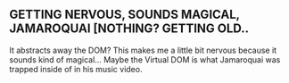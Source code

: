 ## GETTING NERVOUS, SOUNDS MAGICAL, JAMAROQUAI [NOTHING? GETTING OLD..

It abstracts away the DOM? This makes me a little bit nervous because it sounds kind of magical… Maybe the Virtual DOM is what Jamaroquai was trapped inside of in his music video.
